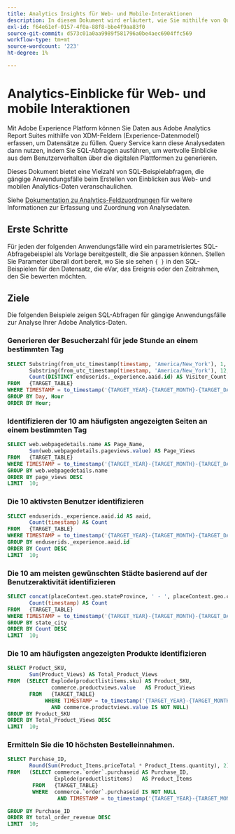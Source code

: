 ```yaml
---
title: Analytics Insights für Web- und Mobile-Interaktionen
description: In diesem Dokument wird erläutert, wie Sie mithilfe von Query Service praktische Einblicke aus erfassten Adobe Analytics-Daten erstellen können.
exl-id: f64e61ef-0157-4f0a-88f8-bbe4f9aa83f0
source-git-commit: d573c01a0aa9989f581796a0be4aec6904ffc569
workflow-type: tm+mt
source-wordcount: '223'
ht-degree: 1%

---
```


# Analytics-Einblicke für Web- und mobile Interaktionen

Mit Adobe Experience Platform können Sie Daten aus Adobe Analytics Report Suites mithilfe von XDM-Feldern (Experience-Datenmodell) erfassen, um Datensätze zu füllen. Query Service kann diese Analysedaten dann nutzen, indem Sie SQL-Abfragen ausführen, um wertvolle Einblicke aus dem Benutzerverhalten über die digitalen Plattformen zu generieren.

Dieses Dokument bietet eine Vielzahl von SQL-Beispielabfragen, die gängige Anwendungsfälle beim Erstellen von Einblicken aus Web- und mobilen Analytics-Daten veranschaulichen.

Siehe [Dokumentation zu Analytics-Feldzuordnungen](../../sources/connectors/adobe-applications/mapping/analytics.md) für weitere Informationen zur Erfassung und Zuordnung von Analysedaten.

## Erste Schritte

Für jeden der folgenden Anwendungsfälle wird ein parametrisiertes SQL-Abfragebeispiel als Vorlage bereitgestellt, die Sie anpassen können. Stellen Sie Parameter überall dort bereit, wo Sie sie sehen `{ }` in den SQL-Beispielen für den Datensatz, die eVar, das Ereignis oder den Zeitrahmen, den Sie bewerten möchten.

## Ziele

Die folgenden Beispiele zeigen SQL-Abfragen für gängige Anwendungsfälle zur Analyse Ihrer Adobe Analytics-Daten.

### Generieren der Besucherzahl für jede Stunde an einem bestimmten Tag

```sql
SELECT Substring(from_utc_timestamp(timestamp, 'America/New_York'), 1, 10) AS Day,
       Substring(from_utc_timestamp(timestamp, 'America/New_York'), 12, 2) AS Hour,
       Count(DISTINCT enduserids._experience.aaid.id) AS Visitor_Count
FROM   {TARGET_TABLE}
WHERE TIMESTAMP = to_timestamp('{TARGET_YEAR}-{TARGET_MONTH}-{TARGET_DAY}')
GROUP BY Day, Hour
ORDER BY Hour;
```

### Identifizieren der 10 am häufigsten angezeigten Seiten an einem bestimmten Tag

```SQL
SELECT web.webpagedetails.name AS Page_Name,
       Sum(web.webpagedetails.pageviews.value) AS Page_Views
FROM   {TARGET_TABLE}
WHERE TIMESTAMP = to_timestamp('{TARGET_YEAR}-{TARGET_MONTH}-{TARGET_DAY}')
GROUP BY web.webpagedetails.name
ORDER BY page_views DESC
LIMIT  10;
```

### Die 10 aktivsten Benutzer identifizieren

```sql
SELECT enduserids._experience.aaid.id AS aaid,
       Count(timestamp) AS Count
FROM   {TARGET_TABLE}
WHERE TIMESTAMP = to_timestamp('{TARGET_YEAR}-{TARGET_MONTH}-{TARGET_DAY}')
GROUP BY enduserids._experience.aaid.id
ORDER BY Count DESC
LIMIT  10;
```

### Die 10 am meisten gewünschten Städte basierend auf der Benutzeraktivität identifizieren

```sql
SELECT concat(placeContext.geo.stateProvince, ' - ', placeContext.geo.city) AS state_city,
       Count(timestamp) AS Count
FROM   {TARGET_TABLE}
WHERE TIMESTAMP = to_timestamp('{TARGET_YEAR}-{TARGET_MONTH}-{TARGET_DAY}')
GROUP BY state_city
ORDER BY Count DESC
LIMIT  10;
```

### Die 10 am häufigsten angezeigten Produkte identifizieren

```sql
SELECT Product_SKU,
       Sum(Product_Views) AS Total_Product_Views
FROM  (SELECT Explode(productlistitems.sku) AS Product_SKU,
              commerce.productviews.value   AS Product_Views
       FROM   {TARGET_TABLE}
            WHERE TIMESTAMP = to_timestamp('{TARGET_YEAR}-{TARGET_MONTH}-{TARGET_DAY}')
              AND commerce.productviews.value IS NOT NULL)
GROUP BY Product_SKU
ORDER BY Total_Product_Views DESC
LIMIT  10;
```

### Ermitteln Sie die 10 höchsten Bestelleinnahmen.

```sql
SELECT Purchase_ID,
       Round(Sum(Product_Items.priceTotal * Product_Items.quantity), 2) AS Total_Order_Revenue
FROM   (SELECT commerce.`order`.purchaseid AS Purchase_ID,
               Explode(productlistitems)   AS Product_Items
        FROM   {TARGET_TABLE}
        WHERE  commerce.`order`.purchaseid IS NOT NULL
                AND TIMESTAMP = to_timestamp('{TARGET_YEAR}-{TARGET_MONTH}-{TARGET_DAY}')

GROUP BY Purchase_ID
ORDER BY total_order_revenue DESC
LIMIT  10;
```
